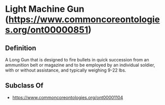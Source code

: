 # Light Machine Gun (https://www.commoncoreontologies.org/ont00000851)

## Definition
A Long Gun that is designed to fire bullets in quick succession from an ammunition belt or magazine and to be employed by an individual soldier, with or without assistance, and typically weighing 9-22 lbs.

## Subclass Of
- https://www.commoncoreontologies.org/ont00001104

